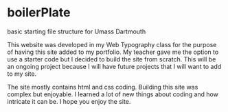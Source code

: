 # boilerPlate
basic starting file structure for Umass Dartmouth

This website was developed in my Web Typography class for the purpose
of having this site added to my portfolio. My teacher gave me the option 
to use a starter code but I decided to build the site from scratch. 
This will be an ongoing project because I will have future projects 
that I will want to add to my site.

The site mostly contains html and css coding. Building this site was 
complex but enjoyable. I learned a lot of new things about coding and how 
intricate it can be. I hope you enjoy the site.
